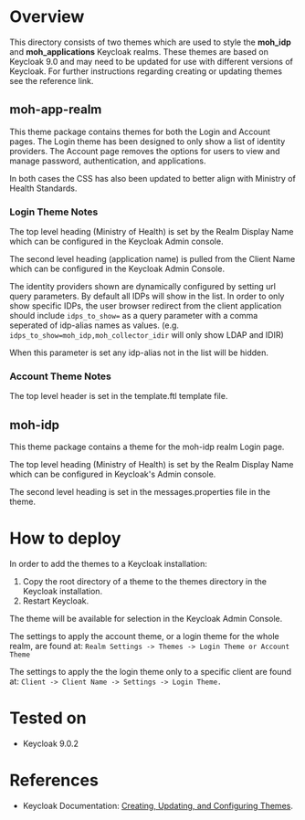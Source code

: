 # Overview
This directory consists of two themes which are used to style the **moh_idp** and **moh_applications** Keycloak realms. These themes are based on Keycloak 9.0 and may need to be updated for use with different versions of Keycloak. For further instructions regarding creating or updating themes see the reference link.

## moh-app-realm
This theme package contains themes for both the Login and Account pages. The Login theme has been designed to only show a list of identity providers. The Account page removes the options for users to view and manage password, authentication, and applications. 

In both cases the CSS has also been updated to better align with Ministry of Health Standards.

### Login Theme Notes
The top level heading (Ministry of Health) is set by the Realm Display Name which can be configured in the Keycloak Admin console.

The second level heading (application name) is pulled from the Client Name which can be configured in the Keycloak Admin Console.

The identity providers shown are dynamically configured by setting url query parameters. By default all IDPs will show in the list. In order to only show specific IDPs, the user browser redirect from the client application should include `idps_to_show=` as a query parameter with a comma seperated of idp-alias names as values. (e.g. `idps_to_show=moh_idp,moh_collector_idir` will only show LDAP and IDIR)

When this parameter is set any idp-alias not in the list will be hidden.

### Account Theme Notes
The top level header is set in the template.ftl template file. 

## moh-idp
This theme package contains a theme for the moh-idp realm Login page.

The top level heading (Ministry of Health) is set by the Realm Display Name which can be configured in Keycloak's Admin console.

The second level heading is set in the messages.properties file in the theme.

# How to deploy

In order to add the themes to a Keycloak installation: 

1. Copy the root directory of a theme to the themes directory in the Keycloak installation.
2. Restart Keycloak.

The theme will be available for selection in the Keycloak Admin Console.

The settings to apply the account theme, or a login theme for the whole realm, are found at:
`Realm Settings -> Themes -> Login Theme or Account Theme`

The settings to apply the the login theme only to a specific client are found at:
`Client -> Client Name -> Settings -> Login Theme.`

# Tested on
* Keycloak 9.0.2

# References
* Keycloak Documentation: [Creating, Updating, and Configuring Themes](https://www.keycloak.org/docs/latest/server_development/#_themes).
